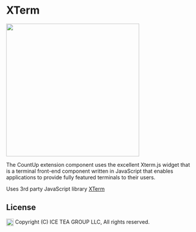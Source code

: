 XTerm
====

<img src="https://raw.githubusercontent.com/iceteagroup/wisej-extensions/master/Support/Images/XTerm.png" width="358">

The CountUp extension component uses the excellent Xterm.js widget that is a terminal front-end component written in JavaScript that enables applications to provide fully featured terminals to their users.

Uses 3rd party JavaScript library [XTerm](https://xtermjs.org/)

License
-------
<img src="http://iceteagroup.com/wp-content/uploads/2017/01/Square-64x64-trasp.png" height="20" align="top"> Copyright (C) ICE TEA GROUP LLC, All rights reserved.
